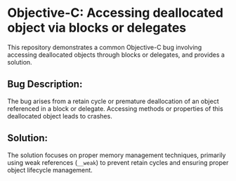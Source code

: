 # Objective-C: Accessing deallocated object via blocks or delegates
This repository demonstrates a common Objective-C bug involving accessing deallocated objects through blocks or delegates, and provides a solution.

## Bug Description:
The bug arises from a retain cycle or premature deallocation of an object referenced in a block or delegate.  Accessing methods or properties of this deallocated object leads to crashes.

## Solution:
The solution focuses on proper memory management techniques, primarily using weak references (`__weak`) to prevent retain cycles and ensuring proper object lifecycle management.